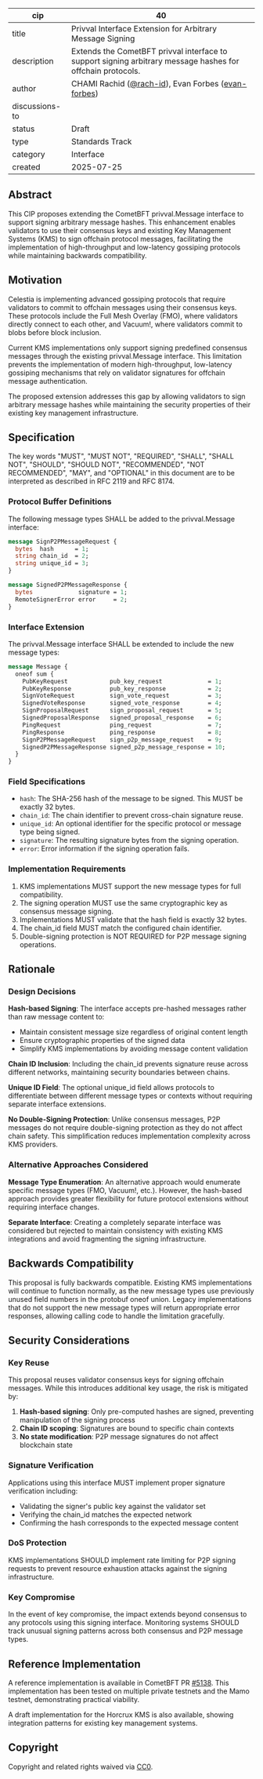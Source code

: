 | cip | 40 |
| - | - |
| title | Privval Interface Extension for Arbitrary Message Signing |
| description | Extends the CometBFT privval interface to support signing arbitrary message hashes for offchain protocols. |
| author | CHAMI Rachid ([@rach-id](https://github.com/rach-id)), Evan Forbes ([evan-forbes](https://github.com/evan-forbes)) |  
| discussions-to |  |
| status | Draft |
| type | Standards Track |
| category | Interface |
| created | 2025-07-25 |

## Abstract

This CIP proposes extending the CometBFT privval.Message interface to support signing arbitrary message hashes. This enhancement enables validators to use their consensus keys and existing Key Management Systems (KMS) to sign offchain protocol messages, facilitating the implementation of high-throughput and low-latency gossiping protocols while maintaining backwards compatibility.

## Motivation

Celestia is implementing advanced gossiping protocols that require validators to commit to offchain messages using their consensus keys. These protocols include the Full Mesh Overlay (FMO), where validators directly connect to each other, and Vacuum!, where validators commit to blobs before block inclusion.

Current KMS implementations only support signing predefined consensus messages through the existing privval.Message interface. This limitation prevents the implementation of modern high-throughput, low-latency gossiping mechanisms that rely on validator signatures for offchain message authentication.

The proposed extension addresses this gap by allowing validators to sign arbitrary message hashes while maintaining the security properties of their existing key management infrastructure.

## Specification

The key words "MUST", "MUST NOT", "REQUIRED", "SHALL", "SHALL NOT", "SHOULD", "SHOULD NOT", "RECOMMENDED", "NOT RECOMMENDED", "MAY", and "OPTIONAL" in this document are to be interpreted as described in RFC 2119 and RFC 8174.

### Protocol Buffer Definitions

The following message types SHALL be added to the privval.Message interface:

```protobuf
message SignP2PMessageRequest {
  bytes  hash      = 1;
  string chain_id  = 2;
  string unique_id = 3;
}

message SignedP2PMessageResponse {
  bytes             signature = 1;
  RemoteSignerError error     = 2;
}
```

### Interface Extension

The privval.Message interface SHALL be extended to include the new message types:

```protobuf
message Message {
  oneof sum {
    PubKeyRequest            pub_key_request             = 1;
    PubKeyResponse           pub_key_response            = 2;
    SignVoteRequest          sign_vote_request           = 3;
    SignedVoteResponse       signed_vote_response        = 4;
    SignProposalRequest      sign_proposal_request       = 5;
    SignedProposalResponse   signed_proposal_response    = 6;
    PingRequest              ping_request                = 7;
    PingResponse             ping_response               = 8;
    SignP2PMessageRequest    sign_p2p_message_request    = 9;
    SignedP2PMessageResponse signed_p2p_message_response = 10;
  }
}
```

### Field Specifications

- `hash`: The SHA-256 hash of the message to be signed. This MUST be exactly 32 bytes.
- `chain_id`: The chain identifier to prevent cross-chain signature reuse.
- `unique_id`: An optional identifier for the specific protocol or message type being signed.
- `signature`: The resulting signature bytes from the signing operation.
- `error`: Error information if the signing operation fails.

### Implementation Requirements

1. KMS implementations MUST support the new message types for full compatibility.
2. The signing operation MUST use the same cryptographic key as consensus message signing.
3. Implementations MUST validate that the hash field is exactly 32 bytes.
4. The chain_id field MUST match the configured chain identifier.
5. Double-signing protection is NOT REQUIRED for P2P message signing operations.

## Rationale

### Design Decisions

**Hash-based Signing**: The interface accepts pre-hashed messages rather than raw message content to:
- Maintain consistent message size regardless of original content length
- Ensure cryptographic properties of the signed data
- Simplify KMS implementations by avoiding message content validation

**Chain ID Inclusion**: Including the chain_id prevents signature reuse across different networks, maintaining security boundaries between chains.

**Unique ID Field**: The optional unique_id field allows protocols to differentiate between different message types or contexts without requiring separate interface extensions.

**No Double-Signing Protection**: Unlike consensus messages, P2P messages do not require double-signing protection as they do not affect chain safety. This simplification reduces implementation complexity across KMS providers.

### Alternative Approaches Considered

**Message Type Enumeration**: An alternative approach would enumerate specific message types (FMO, Vacuum!, etc.). However, the hash-based approach provides greater flexibility for future protocol extensions without requiring interface changes.

**Separate Interface**: Creating a completely separate interface was considered but rejected to maintain consistency with existing KMS integrations and avoid fragmenting the signing infrastructure.

## Backwards Compatibility

This proposal is fully backwards compatible. Existing KMS implementations will continue to function normally, as the new message types use previously unused field numbers in the protobuf oneof union. Legacy implementations that do not support the new message types will return appropriate error responses, allowing calling code to handle the limitation gracefully.

## Security Considerations

### Key Reuse

This proposal reuses validator consensus keys for signing offchain messages. While this introduces additional key usage, the risk is mitigated by:

1. **Hash-based signing**: Only pre-computed hashes are signed, preventing manipulation of the signing process
2. **Chain ID scoping**: Signatures are bound to specific chain contexts
3. **No state modification**: P2P message signatures do not affect blockchain state

### Signature Verification

Applications using this interface MUST implement proper signature verification including:
- Validating the signer's public key against the validator set
- Verifying the chain_id matches the expected network
- Confirming the hash corresponds to the expected message content

### DoS Protection

KMS implementations SHOULD implement rate limiting for P2P signing requests to prevent resource exhaustion attacks against the signing infrastructure.

### Key Compromise

In the event of key compromise, the impact extends beyond consensus to any protocols using this signing interface. Monitoring systems SHOULD track unusual signing patterns across both consensus and P2P message types.

## Reference Implementation

A reference implementation is available in CometBFT PR [#5138](https://github.com/cometbft/cometbft/pull/5138). This implementation has been tested on multiple private testnets and the Mamo testnet, demonstrating practical viability.

A draft implementation for the Horcrux KMS is also available, showing integration patterns for existing key management systems.

## Copyright

Copyright and related rights waived via [CC0](https://github.com/celestiaorg/CIPs/blob/main/LICENSE).